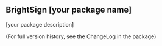 ## BrightSign [your package name]

[your package description]

(For full version history, see the ChangeLog in the package)
